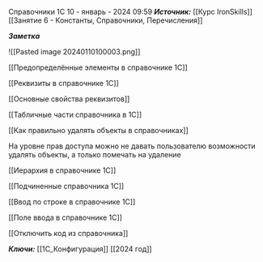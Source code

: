  
Справочники 1С
 10 - январь - 2024  09:59 
***Источник:***  [[Курс IronSkills]] [[Занятие 6 - Константы, Справочники, Перечисления]]

***Заметка*** 

![[Pasted image 20240110100003.png]]

[[Предопределённые элементы в справочнике 1С]]

[[Реквизиты в справочнике 1С]]

[[Основные свойства реквизитов]]

[[Табличные части справочника в 1С]]

[[Как правильно удалять объекты в справочниках]]

На уровне прав доступа можно не давать пользователю возможности удалять объекты, а только помечать на удаление

[[Иерархия в справочнике 1С]]

[[Подчиненные справочника 1С]]

[[Ввод по строке в справочнике 1С]]

[[Поле ввода в справочнике 1С]]

[[Отключить код из справочника]]

***Ключи:*** [[1С_Конфигурация]] [[2024 год]]